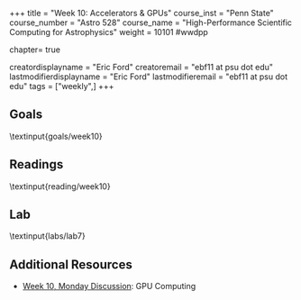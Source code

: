 +++
title = "Week 10: Accelerators & GPUs"
course_inst = "Penn State"
course_number = "Astro 528"
course_name = "High-Performance Scientific Computing for Astrophysics"
weight = 10101  #wwdpp

chapter= true

creatordisplayname = "Eric Ford"
creatoremail = "ebf11 at psu dot edu"
lastmodifierdisplayname = "Eric Ford"
lastmodifieremail = "ebf11 at psu dot edu"
tags = ["weekly",]
+++

## Goals
\textinput{goals/week10}

## Readings
\textinput{reading/week10}

## Lab
\textinput{labs/lab7}

## Additional Resources
- [Week 10, Monday Discussion](https://psuastro528.github.io/Notes-Fall2023/week10/week10.html):  GPU Computing

